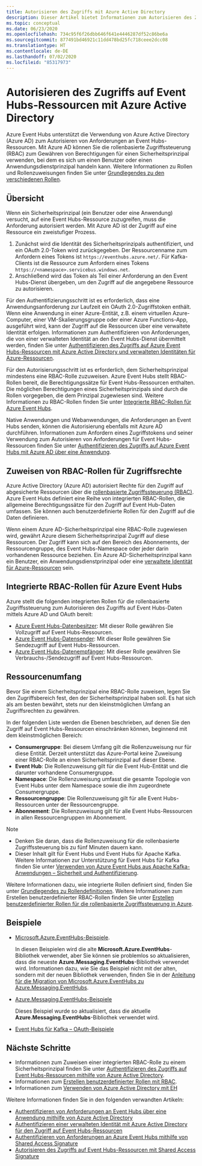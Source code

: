 ```yaml
---
title: Autorisieren des Zugriffs mit Azure Active Directory
description: Dieser Artikel bietet Informationen zum Autorisieren des Zugriffs auf Event Hubs-Ressourcen mit Azure Active Directory.
ms.topic: conceptual
ms.date: 06/23/2020
ms.openlocfilehash: 734c95f6f26dbb646f641e4446287df52c86be6a
ms.sourcegitcommit: 877491bd46921c11dd478bd25fc718ceee2dcc08
ms.translationtype: HT
ms.contentlocale: de-DE
ms.lasthandoff: 07/02/2020
ms.locfileid: "85317973"
---
```

# <a name="authorize-access-to-event-hubs-resources-using-azure-active-directory"></a>Autorisieren des Zugriffs auf Event Hubs-Ressourcen mit Azure Active Directory
Azure Event Hubs unterstützt die Verwendung von Azure Active Directory (Azure AD) zum Autorisieren von Anforderungen an Event Hubs-Ressourcen. Mit Azure AD können Sie die rollenbasierte Zugriffssteuerung (RBAC) zum Gewähren von Berechtigungen für einen Sicherheitsprinzipal verwenden, bei dem es sich um einen Benutzer oder einen Anwendungsdienstprinzipal handeln kann. Weitere Informationen zu Rollen und Rollenzuweisungen finden Sie unter [Grundlegendes zu den verschiedenen Rollen](../role-based-access-control/overview.md).

## <a name="overview"></a>Übersicht
Wenn ein Sicherheitsprinzipal (ein Benutzer oder eine Anwendung) versucht, auf eine Event Hubs-Ressource zuzugreifen, muss die Anforderung autorisiert werden. Mit Azure AD ist der Zugriff auf eine Ressource ein zweistufiger Prozess. 

 1. Zunächst wird die Identität des Sicherheitsprinzipals authentifiziert, und ein OAuth 2.0-Token wird zurückgegeben. Der Ressourcenname zum Anfordern eines Tokens ist `https://eventhubs.azure.net/`. Für Kafka-Clients ist die Ressource zum Anfordern eines Tokens `https://<namespace>.servicebus.windows.net`.
 1. Anschließend wird das Token als Teil einer Anforderung an den Event Hubs-Dienst übergeben, um den Zugriff auf die angegebene Ressource zu autorisieren.

Für den Authentifizierungsschritt ist es erforderlich, dass eine Anwendungsanforderung zur Laufzeit ein OAuth 2.0-Zugriffstoken enthält. Wenn eine Anwendung in einer Azure-Entität, z.B. einem virtuellen Azure-Computer, einer VM-Skalierungsgruppe oder einer Azure Functions-App, ausgeführt wird, kann der Zugriff auf die Ressourcen über eine verwaltete Identität erfolgen. Informationen zum Authentifizieren von Anforderungen, die von einer verwalteten Identität an den Event Hubs-Dienst übermittelt werden, finden Sie unter [Authentifizieren des Zugriffs auf Azure Event Hubs-Ressourcen mit Azure Active Directory und verwalteten Identitäten für Azure-Ressourcen](authenticate-managed-identity.md). 

Für den Autorisierungsschritt ist es erforderlich, dem Sicherheitsprinzipal mindestens eine RBAC-Rolle zuzuweisen. Azure Event Hubs stellt RBAC-Rollen bereit, die Berechtigungssätze für Event Hubs-Ressourcen enthalten. Die möglichen Berechtigungen eines Sicherheitsprinzipals sind durch die Rollen vorgegeben, die dem Prinzipal zugewiesen sind. Weitere Informationen zu RBAC-Rollen finden Sie unter [Integrierte RBAC-Rollen für Azure Event Hubs](#built-in-rbac-roles-for-azure-event-hubs). 

Native Anwendungen und Webanwendungen, die Anforderungen an Event Hubs senden, können die Autorisierung ebenfalls mit Azure AD durchführen. Informationen zum Anfordern eines Zugriffstokens und seiner Verwendung zum Autorisieren von Anforderungen für Event Hubs-Ressourcen finden Sie unter [Authentifizieren des Zugriffs auf Azure Event Hubs mit Azure AD über eine Anwendung](authenticate-application.md). 

## <a name="assign-rbac-roles-for-access-rights"></a>Zuweisen von RBAC-Rollen für Zugriffsrechte
Azure Active Directory (Azure AD) autorisiert Rechte für den Zugriff auf abgesicherte Ressourcen über die [rollenbasierte Zugriffssteuerung (RBAC)](../role-based-access-control/overview.md). Azure Event Hubs definiert eine Reihe von integrierten RBAC-Rollen, die allgemeine Berechtigungssätze für den Zugriff auf Event Hub-Daten umfassen. Sie können auch benutzerdefinierte Rollen für den Zugriff auf die Daten definieren.

Wenn einem Azure AD-Sicherheitsprinzipal eine RBAC-Rolle zugewiesen wird, gewährt Azure diesem Sicherheitsprinzipal Zugriff auf diese Ressourcen. Der Zugriff kann sich auf den Bereich des Abonnements, der Ressourcengruppe, des Event Hubs-Namespace oder jeder darin vorhandenen Ressource beziehen. Ein Azure AD-Sicherheitsprinzipal kann ein Benutzer, ein Anwendungsdienstprinzipal oder eine [verwaltete Identität für Azure-Ressourcen](../active-directory/managed-identities-azure-resources/overview.md) sein.

## <a name="built-in-rbac-roles-for-azure-event-hubs"></a>Integrierte RBAC-Rollen für Azure Event Hubs
Azure stellt die folgenden integrierten Rollen für die rollenbasierte Zugriffssteuerung zum Autorisieren des Zugriffs auf Event Hubs-Daten mittels Azure AD und OAuth bereit:

- [Azure Event Hubs-Datenbesitzer](../role-based-access-control/built-in-roles.md#azure-event-hubs-data-owner): Mit dieser Rolle gewähren Sie Vollzugriff auf Event Hubs-Ressourcen.
- [Azure Event Hubs-Datensender](../role-based-access-control/built-in-roles.md#azure-event-hubs-data-receiver): Mit dieser Rolle gewähren Sie Sendezugriff auf Event Hubs-Ressourcen.
- [Azure Event Hubs-Datenempfänger](../role-based-access-control/built-in-roles.md#azure-event-hubs-data-sender): Mit dieser Rolle gewähren Sie Verbrauchs-/Sendezugriff auf Event Hubs-Ressourcen.

## <a name="resource-scope"></a>Ressourcenumfang 
Bevor Sie einem Sicherheitsprinzipal eine RBAC-Rolle zuweisen, legen Sie den Zugriffsbereich fest, den der Sicherheitsprinzipal haben soll. Es hat sich als am besten bewährt, stets nur den kleinstmöglichen Umfang an Zugriffsrechten zu gewähren.

In der folgenden Liste werden die Ebenen beschrieben, auf denen Sie den Zugriff auf Event Hubs-Ressourcen einschränken können, beginnend mit dem kleinstmöglichen Bereich:

- **Consumergruppe**: Bei diesem Umfang gilt die Rollenzuweisung nur für diese Entität. Derzeit unterstützt das Azure-Portal keine Zuweisung einer RBAC-Rolle an einen Sicherheitsprinzipal auf dieser Ebene. 
- **Event Hub**: Die Rollenzuweisung gilt für die Event Hub-Entität und die darunter vorhandene Consumergruppe.
- **Namespace**: Die Rollenzuweisung umfasst die gesamte Topologie von Event Hubs unter dem Namespace sowie die ihm zugeordnete Consumergruppe.
- **Ressourcengruppe**: Die Rollenzuweisung gilt für alle Event Hubs-Ressourcen unter der Ressourcengruppe.
- **Abonnement**: Die Rollenzuweisung gilt für alle Event Hubs-Ressourcen in allen Ressourcengruppen im Abonnement.

> [!NOTE]
> - Denken Sie daran, dass die Rollenzuweisung für die rollenbasierte Zugriffssteuerung bis zu fünf Minuten dauern kann. 
> - Dieser Inhalt gilt für Event Hubs und Event Hubs für Apache Kafka. Weitere Informationen zur Unterstützung für Event Hubs für Kafka finden Sie unter [Verwenden von Azure Event Hubs aus Apache Kafka-Anwendungen – Sicherheit und Authentifizierung](event-hubs-for-kafka-ecosystem-overview.md#security-and-authentication).


Weitere Informationen dazu, wie integrierte Rollen definiert sind, finden Sie unter [Grundlegendes zu Rollendefinitionen](../role-based-access-control/role-definitions.md#management-and-data-operations). Weitere Informationen zum Erstellen benutzerdefinierter RBAC-Rollen finden Sie unter [Erstellen benutzerdefinierter Rollen für die rollenbasierte Zugriffssteuerung in Azure](../role-based-access-control/custom-roles.md).



## <a name="samples"></a>Beispiele
- [Microsoft.Azure.EventHubs-Beispiele](https://github.com/Azure/azure-event-hubs/tree/master/samples/DotNet/Microsoft.Azure.EventHubs/Rbac). 
    
    In diesen Beispielen wird die alte **Microsoft.Azure.EventHubs**-Bibliothek verwendet, aber Sie können sie problemlos so aktualisieren, dass die neueste **Azure.Messaging.EventHubs**-Bibliothek verwendet wird. Informationen dazu, wie Sie das Beispiel nicht mit der alten, sondern mit der neuen Bibliothek verwenden, finden Sie in der [Anleitung für die Migration von Microsoft.Azure.EventHubs zu Azure.Messaging.EventHubs](https://github.com/Azure/azure-sdk-for-net/blob/master/sdk/eventhub/Azure.Messaging.EventHubs/MigrationGuide.md).
- [Azure.Messaging.EventHubs-Beispiele](https://github.com/Azure/azure-event-hubs/tree/master/samples/DotNet/Azure.Messaging.EventHubs/ManagedIdentityWebApp)

    Dieses Beispiel wurde so aktualisiert, dass die aktuelle **Azure.Messaging.EventHubs**-Bibliothek verwendet wird.
- [Event Hubs für Kafka – OAuth-Beispiele](https://github.com/Azure/azure-event-hubs-for-kafka/tree/master/tutorials/oauth) 


## <a name="next-steps"></a>Nächste Schritte
- Informationen zum Zuweisen einer integrierten RBAC-Rolle zu einem Sicherheitsprinzipal finden Sie unter [Authentifizieren des Zugriffs auf Event Hubs-Ressourcen mithilfe von Azure Active Directory](authenticate-application.md).
- Informationen zum [Erstellen benutzerdefinierter Rollen mit RBAC](https://github.com/Azure/azure-event-hubs/tree/master/samples/DotNet/Microsoft.Azure.EventHubs/Rbac/CustomRole).
- Informationen zum [Verwenden von Azure Active Directory mit EH](https://github.com/Azure/azure-event-hubs/tree/master/samples/DotNet/Microsoft.Azure.EventHubs/Rbac/AzureEventHubsSDK)

Weitere Informationen finden Sie in den folgenden verwandten Artikeln:

- [Authentifizieren von Anforderungen an Event Hubs über eine Anwendung mithilfe von Azure Active Directory](authenticate-application.md)
- [Authentifizieren einer verwalteten Identität mit Azure Active Directory für den Zugriff auf Event Hubs-Ressourcen](authenticate-managed-identity.md)
- [Authentifizieren von Anforderungen an Azure Event Hubs mithilfe von Shared Access Signature](authenticate-shared-access-signature.md)
- [Autorisieren des Zugriffs auf Event Hubs-Ressourcen mit Shared Access Signature](authorize-access-shared-access-signature.md)
